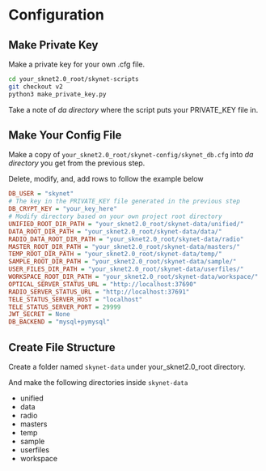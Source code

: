 # Configuration

## Make Private Key
Make a private key for your own .cfg file.
```sh
cd your_sknet2.0_root/skynet-scripts
git checkout v2 
python3 make_private_key.py
```
Take a note of _da directory_ where the script puts your PRIVATE_KEY file in.

## Make Your Config File
Make a copy of `your_sknet2.0_root/skynet-config/skynet_db.cfg` into _da directory_ you get from the previous step.


Delete, modify, and, add rows to follow the example below
```cfg
DB_USER = "skynet"
# The key in the PRIVATE_KEY file generated in the previous step
DB_CRYPT_KEY = "your_key_here" 
# Modify directory based on your own project root directory
UNIFIED_ROOT_DIR_PATH = "your_sknet2.0_root/skynet-data/unified/"
DATA_ROOT_DIR_PATH = "your_sknet2.0_root/skynet-data/data/"
RADIO_DATA_ROOT_DIR_PATH = "your_sknet2.0_root/skynet-data/radio"
MASTER_ROOT_DIR_PATH = "your_sknet2.0_root/skynet-data/masters/"
TEMP_ROOT_DIR_PATH = "your_sknet2.0_root/skynet-data/temp/"
SAMPLE_ROOT_DIR_PATH = "your_sknet2.0_root/skynet-data/sample/"
USER_FILES_DIR_PATH = "your_sknet2.0_root/skynet-data/userfiles/"
WORKSPACE_ROOT_DIR_PATH = "your_sknet2.0_root/skynet-data/workspace/"
OPTICAL_SERVER_STATUS_URL = "http://localhost:37690"
RADIO_SERVER_STATUS_URL = "http://localhost:37691"
TELE_STATUS_SERVER_HOST = "localhost"
TELE_STATUS_SERVER_PORT = 29999
JWT_SECRET = None
DB_BACKEND = "mysql+pymysql"
```

## Create File Structure
Create a folder named `skynet-data` under your_sknet2.0_root directory.

And make the following directories inside `skynet-data`
* unified
* data
* radio
* masters
* temp
* sample
* userfiles
* workspace